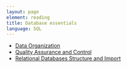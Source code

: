 ```yaml
---
layout: page
element: reading
title: Database essentials
language: SQL
---
```



* [Data Organization](http://kbroman.org/dataorg/)
* [Quality Assurance and Control](http://www.datacarpentry.org/spreadsheet-ecology-lesson/04-quality-control)
* [Relational Databases Structure and Import](http://www.datacarpentry.org/sql-ecology-lesson/00-sql-introduction)
